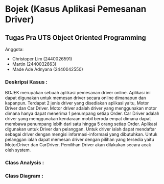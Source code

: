 # Bojek (Kasus Aplikasi Pemesanan Driver)

## Tugas Pra UTS Object Oriented Programming

Anggota:
- Christoper Lim (2440026591)
- Martin (2440032663)
- Made Ade Adnyana (2440042550)

### Deskripsi Kasus :
BOJEK merupakan sebuah aplikasi pemesanan driver online. Aplikasi ini dapat digunakan untuk memesan driver secara online dimanapun dan kapanpun. Terdapat 2 jenis driver yang disediakan aplikasi yaitu, Motor Driver dan Car Driver. Motor driver adalah driver yang menggunakan motor dimana hanya dapat menerima 1 penumpang setiap Order. Car Driver adalah driver yang menggunakan kendaraan mobil beroda empat dimana dapat membawa penumpang lebih dari satu hingga 5 orang setiap Order. Aplikasi digunakan untuk Driver dan pelanggan. Untuk driver ialah dapat mendaftar sebagai driver dengan mengisi informasi-informasi yang dibutuhkan. Untuk pelanggan ialah dapat memesan driver dengan pilihan yang tersedia yaitu MotorDriver dan CarDriver. Pemilihan Driver akan dilakukan secara acak oleh system.

### Class Analysis :


### Class Diagram :
